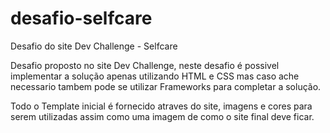 # desafio-selfcare
Desafio do site Dev Challenge - Selfcare

Desafio proposto no site Dev Challenge, neste desafio é possivel implementar a solução apenas utilizando HTML e CSS mas caso ache necessario tambem pode se utilizar Frameworks para completar a solução.

Todo o Template inicial é fornecido atraves do site, imagens e cores para serem utilizadas assim como uma imagem de como o site final deve ficar. 
